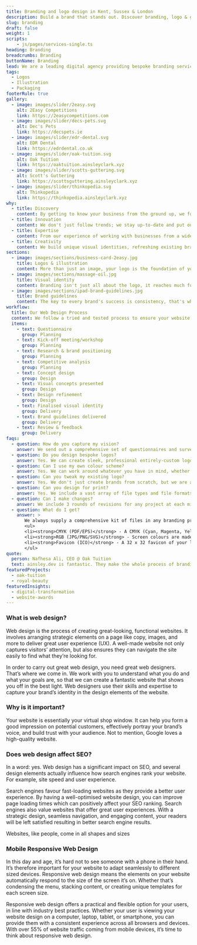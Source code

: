 ```yaml
---
title: Branding and logo design in Kent, Sussex & London
description: Build a brand that stands out. Discover branding, logo & graphic design services that will resonate with your customers.
slug: branding
draft: false
weight: 1
scripts:
    - js/pages/services-single.ts
heading: Branding
breadcrumbs: Branding
buttonName: Branding
lead: We are a leading digital agency providing bespoke branding services to elevate your online presence. Specializing in unique and memorable visuals, we create branding that captures your tone of voice and resonates with your customers.
tags:
  - Logos
  - Illustration
  - Packaging
footerRule: true
gallery:
  - image: images/slider/2easy.svg
    alt: 2Easy Competitions
    link: https://2easycompetitions.com
  - image: images/slider/decs-pets.svg
    alt: Dec's Pets
    link: https://decspets.ie
  - image: images/slider/edr-dental.svg
    alt: EDR Dental
    link: https://edrdental.co.uk
  - image: images/slider/oak-tuition.svg
    alt: Oak Tuition
    link: https://oaktuition.ainsleyclark.xyz
  - image: images/slider/scotts-guttering.svg
    alt: Scott's Guttering
    link: https://scottsguttering.ainsleyclark.xyz
  - image: images/slider/thinkopedia.svg
    alt: Thinkopedia
    link: https://thinkopedia.ainsleyclark.xyz
why:
  - title: Discovery
    content: By getting to know your business from the ground up, we form a powerful visual identity that represents your core values.
  - title: Innovation
    content: We don't just follow trends; we stay up-to-date and put our own spin on developing fresh visuals, setting our customers apart from the competition.
  - title: Expertise
    content: From our experience of working with businesses from a wide range of industries, we have the skill to build unmatched brands that resonate with their clientele.
  - title: Creativity
    content: We build unique visual identities, refreshing existing brands or creating them from scratch through storytelling and bespoke branding tactics.
sections:
  - image: images/sections/business-card-2easy.jpg
    title: Logos & illustration
    content: More than just an image, your logo is the foundation of your brand identity. Through questionnaires and discovery sessions, we get to know your business' needs and ensure the resulting designs are not only innovative and bespoke, but also easily transferable across marketing literature.
  - image: images/sections/massage-oil.jpg
    title: Visual identity
    content: Branding isn't just all about the logo, it reaches much further. Whether it's new packaging, staff uniforms, vehicles or any other merchandise, we can translate your new brand identity on to virtually any medium to maximise your business' outreach.
  - image: images/sections/ipad-brand-guidelines.jpg
    title: Brand guidelines
    content: The key to every brand's success is consistency, that's why we develop a detailed set of  guidelines which allows you maintain a consistent and recognisable visual identity. They act as a rulebook that outlines visual components such as logos, fonts and colours that reinforces brand perception.
workflow:
  title: Our Web Design Process
  content: We follow a tried and tested process to ensure your website is delivered on time and on budget. Our process includes the following.
  items:
    - text: Questionnaire
      group: Planning
    - text: Kick-off meeting/workshop
      group: Planning
    - text: Research & brand positioning
      group: Planning
    - text: Competitive analysis
      group: Planning
    - text: Concept design
      group: Design
    - text: Visual concepts presented
      group: Design
    - text: Design refinement
      group: Design
    - text: Finalised visual identity
      group: Delivery
    - text: Brand guidelines delivered
      group: Delivery
    - text: Review & feedback
      group: Delivery
faqs:
  - question: How do you capture my vision?
    answer: We send out a comprehensive set of questionnaires and surveys to understand what you want out from your new brand. The questions will ask you to mention some of your inspirational brands and websites so we can accurately gauge what kind of thing you like.
  - question: Do you design bespoke logos?
    answer: Yes. We can create sleek, professional entirely-custom logo designs with mockups and a style guide for your business.
  - question: Can I use my own colour scheme?
    answer: Yes. We can work around whatever you have in mind, whether it's colours, fonts, or layout ideas. We will include whatever you have in mind in your new brand.
  - question: Can you tweak my existing logo?
    answer: Yes. We don't just create brands from scratch, but we are able to re-shape and re-model existing ones, bringing them into the modern day and making them stand out.
  - question: Can you design for print?
    answer: Yes. We include a vast array of file types and file formats when delivering the brand and logo assets.
  - question: Can I make changes?
    answer: We include 3 rounds of revisions for any project at each milestone. You will have the opportunity to provide feedback at every step and request modifications if required.
  - question: What do I get?
    answer: >
       We always supply a comprehensive kit of files in any branding project, allowing you to use the new assets across a wide variety of mediums. Below is a summary.
       <ul>
       <li><strong>CMYK (PDF/EPS)</strong> - A CMYK (Cyan, Magenta, Yellow & Black) file set of the asset use that displays full colour. This is for printed material.</li>
       <li><strong>RGB (JPG/PNG/SVG)</strong> - Screen colours are made up of RGB (Red, Green & Blue). SVG files will also be included, which are lossless vector files, so they don't pixelate. These are ideal for digital distribution.</li>
       <li><strong>Favicon (ICO)</strong> - A 32 x 32 favicon of your logo will be created for use on your website.</li>
       </ul>
quote:
  person: Nafhesa Ali, CEO @ Oak Tuition
  text: ainsley.dev is fantastic. They make the whole process of branding & web development so easy through their support and expertise. Highly recommend and would definitely work with them again.
featuredProjects:
  - oak-tuition
  - royal-beauty
featuredInsights:
  - digital-transformation
  - website-awards
---
```


### What is web design?

Web design is the process of creating great-looking, functional websites. It involves arranging strategic elements on a
page like copy, images, and more to deliver great user experience (UX). A well-made website not only captures visitors’
attention, but also ensures they can navigate the site easily to find what they’re looking for.

In order to carry out great web design, you need great web designers. That’s where we come in. We work with you to
understand what you do and what your goals are, so that we can create a fantastic website that shows you off in the best
light. Web designers use their skills and expertise to capture your brand’s identity in the design elements of the
website.

### Why is it important?

Your website is essentially your virtual shop window. It can help you form a good impression on potential customers,
effectively portray your brand’s voice, and build trust with your audience. Not to mention, Google loves a high-quality
website.

### Does web design affect SEO?

In a word: yes. Web design has a significant impact on SEO, and several design elements actually influence how search
engines rank your website. For example, site speed and user experience.

Search engines favour fast-loading websites as they provide a better user experience. By having a well-optimised website
design, you can improve page loading times which can positively affect your SEO ranking. Search engines also value
websites that offer great user experiences. With a strategic design, seamless navigation, and engaging content, your
readers will be left satisfied resulting in better search engine results.

Websites, like people, come in all shapes and sizes

### Mobile Responsive Web Design

In this day and age, it’s hard not to see someone with a phone in their hand. It’s therefore important for your website
to adapt seamlessly to different sized devices. Responsive web design means the elements on your website automatically
respond to the size of the screen it’s on. Whether that’s condensing the menu, stacking content, or creating unique
templates for each screen size.

Responsive web design offers a practical and flexible option for your users, in line with industry best practices.
Whether your user is viewing your website design on a computer, laptop, tablet, or smartphone, you can provide them with
a consistent experience across all browsers and devices. With over 55% of website traffic coming from mobile devices, it’s time to think about responsive web design.

